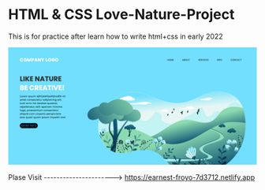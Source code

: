# HTML & CSS Love-Nature-Project
This is for practice after learn how to write html+css in early 2022


![](Img/present01.png)

Plase Visit ----------------------> https://earnest-froyo-7d3712.netlify.app
